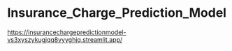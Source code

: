 # Insurance_Charge_Prediction_Model
https://insurancechargepredictionmodel-vs3xyszykugjqq8vyyghjq.streamlit.app/

